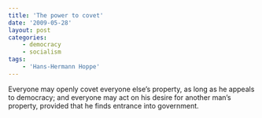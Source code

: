 ```yaml
---
title: 'The power to covet'
date: '2009-05-28'
layout: post
categories:
    - democracy
    - socialism
tags:
    - 'Hans-Hermann Hoppe'
---
```


Everyone may openly covet everyone else’s property, as long as he appeals to democracy; and everyone may act on his desire for another man’s property, provided that he finds entrance into government.
